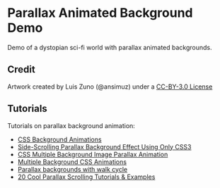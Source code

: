 # Parallax Animated Background Demo
Demo of a dystopian sci-fi world with parallax animated backgrounds.


## Credit
Artwork created by Luis Zuno (@ansimuz) under a [CC-BY-3.0 License](http://creativecommons.org/licenses/by/3.0/)


## Tutorials
Tutorials on parallax background animation:
- [CSS Background Animations](https://davidwalsh.name/background-animation-css)
- [Side-Scrolling Parallax Background Effect Using Only CSS3](http://blog.palominolabs.com/2012/10/18/side-scrolling-parallax-background-effect-using-only-css3/index.html)
- [CSS Multiple Background Image Parallax Animation](https://codepen.io/carpenumidium/pen/vNNzyG)
- [Multiple Background CSS Animations](https://davidwalsh.name/multiple-background-css-animations)
- [Parallax backgrounds with walk cycle](https://codepen.io/rachelnabors/pen/AvGhp)
- [20 Cool Parallax Scrolling Tutorials & Examples](http://bashooka.com/coding/cool-parallax-scrolling-tutorials-examples/)